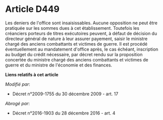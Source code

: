 # Article D449

Les deniers de l'office sont insaisissables. Aucune opposition ne peut être pratiquée sur les sommes dues à cet
établissement. Toutefois les créanciers porteurs de titres exécutoires peuvent, à défaut de décision du directeur général de
nature à leur assurer payement, saisir le       ministre chargé des anciens combattants et victimes de guerre. Il est procédé
éventuellement au mandatement d'office après, le cas échéant, inscription au budget du crédit nécessaire, par décret rendu
sur la proposition concertée du       ministre chargé des anciens combattants et victimes de guerre et du ministre de
l'économie et des finances.

**Liens relatifs à cet article**

_Modifié par_:

  - Décret n°2009-1755 du 30 décembre 2009 - art. 17

_Abrogé par_:

  - Décret n°2016-1903 du 28 décembre 2016 - art. 4
